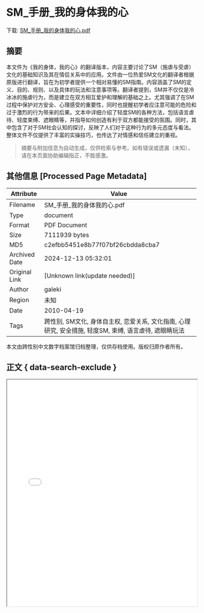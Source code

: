# SM_手册_我的身体我的心

<!-- tcd_download_link -->
下载: <a href="../SM_手册_我的身体我的心.pdf" download>SM_手册_我的身体我的心.pdf</a>
<!-- tcd_download_link_end -->

## 摘要

<!-- tcd_abstract -->
本文件为《我的身体，我的心》的翻译版本，内容主要讨论了SM（施虐与受虐）文化的基础知识及其在情侣关系中的应用。文件由一位热爱SM文化的翻译者根据原版进行翻译，旨在为初学者提供一个相对易懂的SM指南。内容涵盖了SM的定义、目的、规则、以及具体的玩法和注意事项等。翻译者提到，SM并不仅仅是冷冰冰的施虐行为，而是建立在双方相互爱护和理解的基础之上。尤其强调了在SM过程中保护对方安全、心理感受的重要性，同时也提醒初学者应注意可能的危险和过于激烈的行为带来的后果。文本中详细介绍了轻度SM的各种方法，包括语言虐待、轻度束缚、遮眼睛等，并指导如何创造有利于双方都能接受的氛围。同时，其中包含了对于SM社会认知的探讨，反映了人们对于这种行为的多元态度与看法。整体文件不仅提供了丰富的实操技巧，也传达了对情感和信任建立的重视。

<!-- tcd_abstract_end -->

> 摘要与附加信息为自动生成，仅供检索与参考。如有错误或遗漏（未知），请在本页面协助编辑指正，不胜感激。

## 其他信息 [Processed Page Metadata]

| Attribute       | Value                                  |
|-----------------|----------------------------------------|
| Filename        | SM_手册_我的身体我的心.pdf                             |
| Type            | document                                 |
| Format          | PDF Document                               |
| Size            | 7111939 bytes                           |
| MD5             | c2efbb5451e8b77f07bf26cbdda8cba7                                  |
| Archived Date   | 2024-12-13 05:32:01                             |
| Original Link   | [Unknown link(update needed)]                         |
| Author          | galeki                               |
| Region          | 未知                               |
| Date            | 2010-04-19                                 |
| Tags            | 跨性别, SM文化, 身体自主权, 恋爱关系, 文化指南, 心理研究, 安全措施, 轻度SM, 束缚, 语言虐待, 遮眼睛玩法                                 |

本文由跨性别中文数字档案馆归档整理，仅供存档使用。版权归原作者所有。


## 正文 { data-search-exclude }

<!-- tcd_main_text -->
<iframe src="../SM_手册_我的身体我的心.pdf" width="100%" height="600px">
    <p>无法显示PDF，请下载查看。</p>
</iframe>
<!-- tcd_main_text_end -->

